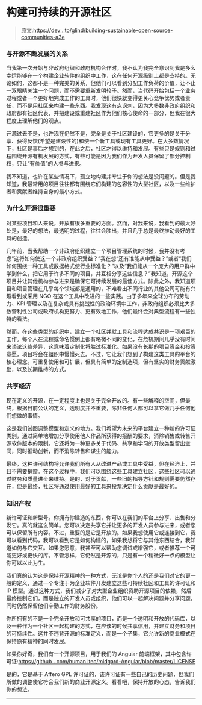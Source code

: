 # 构建可持续的开源社区

> 原文:[https://dev . to/glind/building-sustainable-open-source-communities-a3e](https://dev.to/glind/building-sustainable-open-source-communities-a3e)

### 与开源不断发展的关系

当我第一次开始与非政府组织和政府机构合作时，我不认为我完全意识到我是多么幸运能够在一个构建企业软件的组织中工作，这在任何开源级别上都是支持的。无论如何，这都不是一种完美的关系，但他们可以看到分配工作负荷的价值，让不止一双眼睛关注一个问题，而不需要重新发明轮子。然而，当代码开始包括一个业务过程或者一个更好地完成工作的工具时，他们很快就变得更关心竞争优势或者责任，而不是用社区来构建一些东西。我发现这有点讽刺，因为大多数非政府组织和政府都有社区代表，并把建设或重建社区作为他们核心使命的一部分，但我在很大程度上理解他们的观点。

开源过去不是，也许现在仍然不是，完全是关于社区建设的，它更多的是关于分享、获得反馈(希望是建设性的)和使一个新工具或现有工具更好。在大多数情况下，社区是事后才想到的，在此之后，社区才得以维持和发展。有些只是规则和过程围绕开源有机发展的方式，有些可能是因为我们作为开发人员保留了部分控制权，只让“有价值”的人参与进来。

我不知道，也许在某些情况下，孤立地构建并专注于你的想法是没问题的。但是我知道，我最常用的项目往往都有围绕它们构建的包容性的大型社区，以及一些维护者和贡献者维持自身的最小方式。

### 为什么开源很重要

对某些项目和人来说，开放有很多重要的方面。然而，对我来说，我看到的最大好处是，最好的想法，最透明的过程，往往会胜出，并且几乎总是最终推动最好的工具的创造。

几年前，当我帮助一个非政府组织建立一个项目管理系统的时候，我并没有考虑“这将如何使这一个非政府组织受益？”我在想“还有谁能从中受益？”或者“我们如何围绕一种工具或数据格式使行业标准化？”以及“我们能从一个庞大的用户群中学到什么，把它用于许多不同的项目，并互相分享这些信息？”我知道，开源这个项目并让其他机构参与进来是确保它可持续发展的最佳方式。除此之外，我知道项目和项目管理在几乎每个领域都是通用的，不难看出不同行业的其他公司可能有兴趣看到或采用 NGO 在这个工具中改进的一些实践。由于多年来全球分布的劳动力、KPI 管理以及在复杂或具有挑战性的政治环境中工作，非政府组织必须比大多数营利性公司或政府机构更努力、更有效地工作，他们最终会对典型流程有一些独特的看法。

然而，在这些类型的组织中，建立一个社区并就工具和流程达成共识是一项艰巨的工作。每个人在流程或命名惯例上都有略微不同的变化，在危机期间几乎没有时间来谈论这些差异，这意味着定制化将胜过标准化。如果没有长期的项目资金和投资意愿，项目将会在组织中慢慢死去。不过，它让我们想到了构建这类工具的平台的核心理念。可重复使用和可扩展，但具有简单的定制选项，但有坚实的财务贡献激励，以及长期维持的方式。

### 共享经济

现在定义的开源，在一定程度上也是关于完全开放的。有一些解释的空间，但最终，根据目前公认的定义，透明度并不重要，除非任何人都可以拿它做几乎任何他们想做的事情。

这是我们试图调整模型和定义的地方。我们希望为未来的平台建立一种新的许可证类别，通过简单地增加分享使用他人作品所获得的报酬的要求，消除销售或转售开源软件版本的限制。它还将为一种更多关于代码、共享和学习的开放类型留出空间，同时推动创新，而不消除转售和谋生的能力。

最终，这种许可结构将允许我们所有人从改进产品或工具中受益，但在经济上，并且不需要捐赠。在这个过程中，我们可以围绕这些工具建立社区，这些社区可以通过财务和质量进步来维持。是的，对于贡献，一些旧的指导方针和规则需要仍然存在，但是最终，社区将通过使用最好的工具来投票决定什么贡献是最好的。

### 知识产权

新许可证和新型号。你拥有你建造的东西，你可以在我们的平台上分享、出售和分发它。真的就这么简单。您可以决定共享它并让更多的开发人员参与进来，或者您可以保留所有内容。不过，重要的是它是开放的。如果我想使用它或连接到它，我可以看到代码，我可以看到它是如何构建的，如果我想将它与其他东西结合，我知道如何与它交互。如果您愿意，我甚至可以帮助您调试或增强它，或者推荐一个可能更好或更快的库。不管怎样，它仍然是开源的，只是有一个稍微好一点的模型让你可以以此为生。

我们真的认为这是保持开源精神的一种方式，无论是你个人的还是我们对它的更一般的定义，通过一个专注于为企业软件开发建立这些可持续社区和工具的许可证和 IP 模型。通过这种方式，我们减少了对大型企业组织资助开源项目的依赖，然后最终控制它们，而是独立的开发人员或组织，他们可以一起解决问题并分享问题，同时仍然保留他们辛勤工作的财务股份。

你所拥有的不是一个完全开放和可共享的项目，而是一个透明和开放的代码库，以及一种作为一个社区一起构建的方式，在应该的时候共享信用，并建立财务和项目的可持续性。这并不违背开源的标准定义，而是一个子集，它允许新的商业模式在保持原有精神的同时发展。

如果你好奇，我们有一个开源项目，用于我们的 Angular 前端框架，其中包含许可证:[https://github . com/human itec/midgard-Angular/blob/master/LICENSE](https://github.com/Humanitec/midgard-angular/blob/master/LICENSE)

是的，它是基于 Affero GPL 许可证的，该许可证有一些自己的历史问题，但我们所做的调整使它符合我们新的商业开源定义。看看吧，保持开放的心态，告诉我们你的想法。

* * *